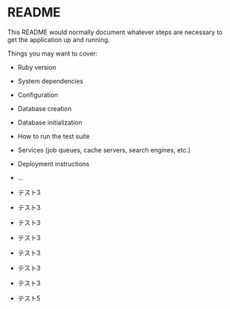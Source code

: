 # README

This README would normally document whatever steps are necessary to get the
application up and running.

Things you may want to cover:

* Ruby version

* System dependencies

* Configuration

* Database creation

* Database initialization

* How to run the test suite

* Services (job queues, cache servers, search engines, etc.)

* Deployment instructions

* ...


* テスト3
* テスト3
* テスト3
* テスト3
* テスト3
* テスト3
* テスト3

* テスト5
